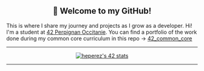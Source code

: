 <h2 align="center">👋 Welcome to my GitHub!</h2>

This is where I share my journey and projects as I grow as a developer.
Hi! I'm a student at <a href="https://42perpignan.fr">42 Perpignan Occitanie</a>.
You can find a portfolio of the work done during my common core curriculum in this repo -> <a href="https://github.com/hdprz/42_common_core">42_common_core</a>

---

<div align="center">
    <a href="https://github.com/oakoudad/badge42">
        <img src="https://badge.mediaplus.ma/darkblue/heperez?1337Badge=off&UM6P=off" alt="heperez's 42 stats">
    </a>
</div>

---
